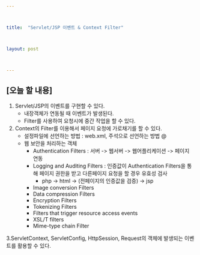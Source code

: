 ```yaml
---



title:  "Servlet/JSP 이벤트 & Context Filter"



layout: post



---
```



## [오늘 할 내용]
1. Servlet/JSP의 이벤트를 구현할 수 있다.
	- 내장객체가 연동될 때 이벤트가 발생된다.
	- Filter를 사용하여 요청시에 중간 작업을 할 수 있다.
2. Context의 Filter를 이용해서 페이지 요청에 가로채기를 할 수 있다.
	- 설정파일에 선언하는 방법 : web.xml, 주석으로 선언하는 방법 @
	- 웹 보안을 처리하는 객체
		- Authentication Filters : 서버 -> 웹서버 -> 웹어플리케이션 -> 페이지 연동
		- Logging and Auditing Filters : 인증값이 Authentication Filters을 통해 페이지 권한을 받고 다른페이지 요청을 할 경우 유효성 검사
			- php -> html -> (전페이지의 인증값을 검증) -> jsp
		- Image conversion Filters
		- Data compression Filters
		- Encryption Filters
		- Tokenizing Filters
		- Filters that trigger resource access events
		- XSL/T filters
		- Mime-type chain Filter

3.ServletContext, ServletConfig, HttpSession, Request의 객체에 발생되는 이벤트를 활용할 수 있다.






















